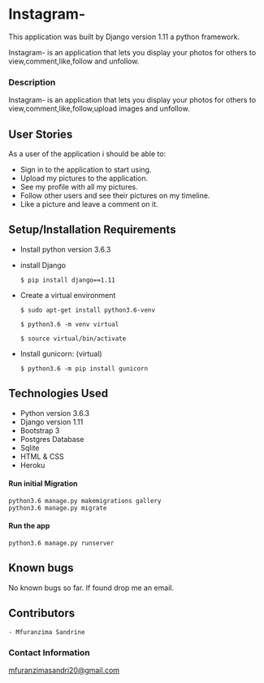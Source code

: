 # Instagram-

This application was built by Django version 1.11 a python framework.

Instagram- is an application that lets you display your photos for others to view,comment,like,follow  and unfollow.

### Description

Instagram- is an application that lets you display your photos for others to view,comment,like,follow,upload images and unfollow.

## User Stories


As a user of the application i should be able to:

* Sign in to the application to start using.
* Upload my pictures to the application.
* See my profile with all my pictures.
* Follow other users and see their pictures on my timeline.
* Like a picture and leave a comment on it.

## Setup/Installation Requirements

* Install python version 3.6.3
* install Django

   ```$ pip install django==1.11```


* Create a virtual environment

   `$ sudo apt-get install python3.6-venv`

   ```$ python3.6 -m venv virtual```

   ```$ source virtual/bin/activate```

* Install gunicorn: (virtual)

   ```$ python3.6 -m pip install gunicorn```

## Technologies Used

  * Python version 3.6.3
  * Django version 1.11
  * Bootstrap 3
  * Postgres Database
  * Sqlite
  * HTML & CSS 
  * Heroku
#### Run initial Migration
    python3.6 manage.py makemigrations gallery
    python3.6 manage.py migrate
#### Run the app
    python3.6 manage.py runserver

## Known bugs
No known bugs so far. If found drop me an email.


## Contributors
    - Mfuranzima Sandrine

### Contact Information
mfuranzimasandri20@gmail.com



